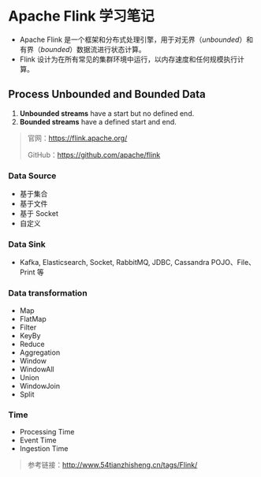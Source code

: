 #  Apache Flink 学习笔记

- Apache Flink 是一个框架和分布式处理引擎，用于对无界（*unbounded*）和有界（*bounded*）数据流进行状态计算。
- Flink 设计为在所有常见的集群环境中运行，以内存速度和任何规模执行计算。



## Process Unbounded and Bounded Data

1. **Unbounded streams** have a start but no defined end. 
2. **Bounded streams** have a defined start and end. 





> 官网：https://flink.apache.org/
>
> GitHub：https://github.com/apache/flink



###  Data Source

- 基于集合
- 基于文件
- 基于 Socket
- 自定义



###  Data Sink

- Kafka, Elasticsearch, Socket, RabbitMQ, JDBC, Cassandra POJO、File、Print 等



###  Data transformation

- Map
- FlatMap
- Filter
- KeyBy
- Reduce
- Aggregation
- Window
- WindowAll
- Union
- WindowJoin
- Split



###  Time

- Processing Time
- Event Time
- Ingestion Time





> 参考链接：http://www.54tianzhisheng.cn/tags/Flink/



